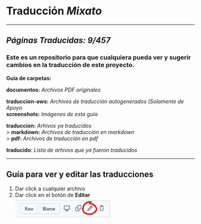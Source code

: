 # Traducción _Mixato_

---
## _Páginas Traducidas: **9/457**_


### Este es un repositorio para que cualquiera pueda ver y sugerir cambios en la traducción de este proyecto.

**Guía de carpetas:**

**documentos:** _Archivos PDF originales_  
<!-- **originales:** _Arhivo ZIP original_   -->
**traduccion-aws:** _Archivos de traducción autogenerados (Solamente de Apoyo_  
**screenshots:** _Imágenes de esta guía_

**traduccion:** _Arhivos ya traducidos_  
 \> **markdown:** _Archivos de traducción en markdown_  
 \> **pdf:** _Archivos de traducción en pdf_

**traducido**: _Lista de arhivos que ya fueron traducidos_

---

## Guía para ver y editar las traducciones

1. Dar click a cualquier archivo
2. Dar click en el botón de **Editar**  
   ![screenshot](screenshots/screenshot1.jpg)

